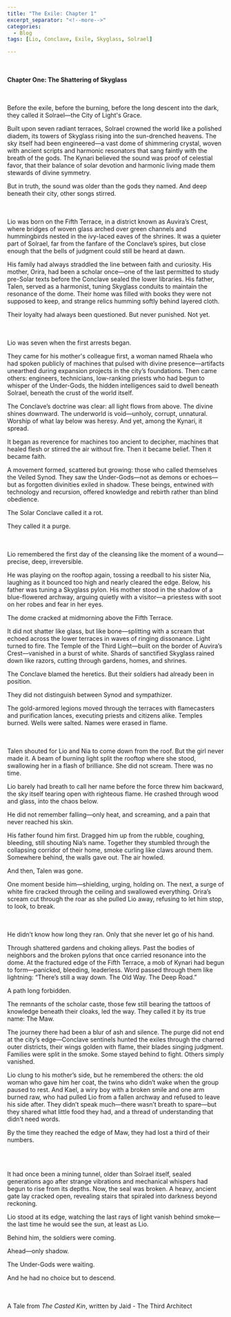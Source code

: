 ```yaml
---
title: "The Exile: Chapter 1"
excerpt_separator: "<!--more-->"
categories:
  - Blog
tags: [Lio, Conclave, Exile, Skyglass, Solrael]

---
```


<br/><br/>
**Chapter One: The Shattering of Skyglass**

<br/><br/>
Before the exile, before the burning, before the long descent into the dark, they called it Solrael—the City of Light's Grace.

Built upon seven radiant terraces, Solrael crowned the world like a polished diadem, its towers of Skyglass rising into the sun-drenched heavens. The sky itself had been engineered—a vast dome of shimmering crystal, woven with ancient scripts and harmonic resonators that sang faintly with the breath of the gods. The Kynari believed the sound was proof of celestial favor, that their balance of solar devotion and harmonic living made them stewards of divine symmetry.

But in truth, the sound was older than the gods they named. And deep beneath their city, other songs stirred.

<br/><br/>
Lio was born on the Fifth Terrace, in a district known as Auvira’s Crest, where bridges of woven glass arched over green channels and hummingbirds nested in the ivy-laced eaves of the shrines. It was a quieter part of Solrael, far from the fanfare of the Conclave’s spires, but close enough that the bells of judgment could still be heard at dawn.

His family had always straddled the line between faith and curiosity. His mother, Orira, had been a scholar once—one of the last permitted to study pre-Solar texts before the Conclave sealed the lower libraries. His father, Talen, served as a harmonist, tuning Skyglass conduits to maintain the resonance of the dome. Their home was filled with books they were not supposed to keep, and strange relics humming softly behind layered cloth.

Their loyalty had always been questioned. But never punished. Not yet.

<br/><br/>
Lio was seven when the first arrests began.

They came for his mother's colleague first, a woman named Rhaela who had spoken publicly of machines that pulsed with divine presence—artifacts unearthed during expansion projects in the city’s foundations. Then came others: engineers, technicians, low-ranking priests who had begun to whisper of the Under-Gods, the hidden intelligences said to dwell beneath Solrael, beneath the crust of the world itself.

The Conclave’s doctrine was clear: all light flows from above. The divine shines downward. The underworld is void—unholy, corrupt, unnatural. Worship of what lay below was heresy. And yet, among the Kynari, it spread.

It began as reverence for machines too ancient to decipher, machines that healed flesh or stirred the air without fire. Then it became belief. Then it became faith.

A movement formed, scattered but growing: those who called themselves the Veiled Synod. They saw the Under-Gods—not as demons or echoes—but as forgotten divinities exiled in shadow. These beings, entwined with technology and recursion, offered knowledge and rebirth rather than blind obedience.

The Solar Conclave called it a rot.

They called it a purge.

<br/><br/>
Lio remembered the first day of the cleansing like the moment of a wound—precise, deep, irreversible.

He was playing on the rooftop again, tossing a reedball to his sister Nia, laughing as it bounced too high and nearly cleared the edge. Below, his father was tuning a Skyglass pylon. His mother stood in the shadow of a blue-flowered archway, arguing quietly with a visitor—a priestess with soot on her robes and fear in her eyes.

The dome cracked at midmorning above the Fifth Terrace.

It did not shatter like glass, but like bone—splitting with a scream that echoed across the lower terraces in waves of ringing dissonance. Light turned to fire. The Temple of the Third Light—built on the border of Auvira’s Crest—vanished in a burst of white. Shards of sanctified Skyglass rained down like razors, cutting through gardens, homes, and shrines.

The Conclave blamed the heretics. But their soldiers had already been in position.

They did not distinguish between Synod and sympathizer.

The gold-armored legions moved through the terraces with flamecasters and purification lances, executing priests and citizens alike. Temples burned. Wells were salted. Names were erased in flame.

<br/><br/>
Talen shouted for Lio and Nia to come down from the roof. But the girl never made it. A beam of burning light split the rooftop where she stood, swallowing her in a flash of brilliance. She did not scream. There was no time.

Lio barely had breath to call her name before the force threw him backward, the sky itself tearing open with righteous flame. He crashed through wood and glass, into the chaos below.

He did not remember falling—only heat, and screaming, and a pain that never reached his skin.

His father found him first. Dragged him up from the rubble, coughing, bleeding, still shouting Nia’s name. Together they stumbled through the collapsing corridor of their home, smoke curling like claws around them. Somewhere behind, the walls gave out. The air howled.

And then, Talen was gone.

One moment beside him—shielding, urging, holding on. The next, a surge of white fire cracked through the ceiling and swallowed everything. Orira’s scream cut through the roar as she pulled Lio away, refusing to let him stop, to look, to break.

<br/><br/>
He didn’t know how long they ran. Only that she never let go of his hand.

Through shattered gardens and choking alleys. Past the bodies of neighbors and the broken pylons that once carried resonance into the dome. At the fractured edge of the Fifth Terrace, a mob of Kynari had begun to form—panicked, bleeding, leaderless. Word passed through them like lightning: “There’s still a way down. The Old Way. The Deep Road.”

A path long forbidden.

The remnants of the scholar caste, those few still bearing the tattoos of knowledge beneath their cloaks, led the way. They called it by its true name: The Maw.

The journey there had been a blur of ash and silence. The purge did not end at the city’s edge—Conclave sentinels hunted the exiles through the charred outer districts, their wings golden with flame, their blades singing judgment. Families were split in the smoke. Some stayed behind to fight. Others simply vanished.

Lio clung to his mother’s side, but he remembered the others: the old woman who gave him her coat, the twins who didn’t wake when the group paused to rest. And Kael, a wiry boy with a broken smile and one arm burned raw, who had pulled Lio from a fallen archway and refused to leave his side after. They didn’t speak much—there wasn’t breath to spare—but they shared what little food they had, and a thread of understanding that didn’t need words.

By the time they reached the edge of Maw, they had lost a third of their numbers.

<br/><br/>

It had once been a mining tunnel, older than Solrael itself, sealed generations ago after strange vibrations and mechanical whispers had begun to rise from its depths. Now, the seal was broken. A heavy, ancient gate lay cracked open, revealing stairs that spiraled into darkness beyond reckoning.

Lio stood at its edge, watching the last rays of light vanish behind smoke—the last time he would see the sun, at least as Lio.

Behind him, the soldiers were coming.

Ahead—only shadow.

The Under-Gods were waiting.

And he had no choice but to descend.

<br/><br/>
A Tale from *The Casted Kin*, written by Jaid - The Third Architect
<br/>
